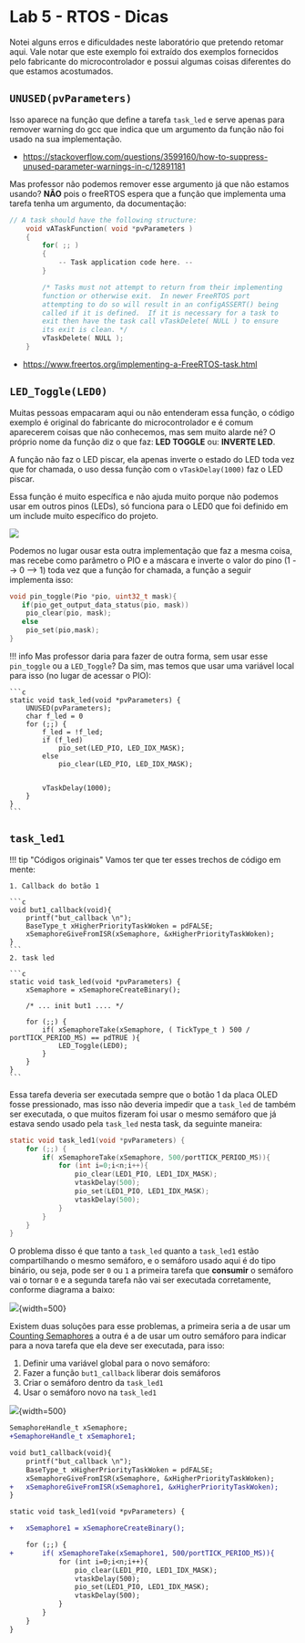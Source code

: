 # Lab 5 - RTOS - Dicas

Notei alguns erros e dificuldades neste laboratório que
pretendo retomar aqui. Vale notar que este exemplo foi extraído dos exemplos fornecidos pelo fabricante do microcontrolador e possui algumas coisas diferentes do que estamos acostumados.

## `UNUSED(pvParameters)`

Isso aparece na função que define a tarefa `task_led` e
serve apenas para remover warning do gcc que indica que um argumento da função não foi usado na sua implementação.

- https://stackoverflow.com/questions/3599160/how-to-suppress-unused-parameter-warnings-in-c/12891181

Mas professor não podemos remover esse argumento já que não estamos usando? **NÃO** pois o freeRTOS espera que a função que implementa uma tarefa tenha um argumento, da documentação:


```c
// A task should have the following structure:
    void vATaskFunction( void *pvParameters )
    {
        for( ;; )
        {
            -- Task application code here. --
        }

        /* Tasks must not attempt to return from their implementing
        function or otherwise exit.  In newer FreeRTOS port
        attempting to do so will result in an configASSERT() being
        called if it is defined.  If it is necessary for a task to
        exit then have the task call vTaskDelete( NULL ) to ensure
        its exit is clean. */
        vTaskDelete( NULL );
    }
```

- https://www.freertos.org/implementing-a-FreeRTOS-task.html 

## `LED_Toggle(LED0)`

Muitas pessoas empacaram aqui ou não entenderam
essa função, o código exemplo é original do fabricante
do microcontrolador e é comum aparecerem coisas que 
não conhecemos, mas sem muito alarde né? O próprio 
nome da função diz o que faz: **LED TOGGLE** ou: 
**INVERTE LED**.

A função não faz o LED piscar, ela apenas inverte o 
estado do LED toda vez que for chamada, o uso dessa
função com o `vTaskDelay(1000)` faz o LED piscar.

Essa função é muito específica e não ajuda muito porque não podemos usar em outros pinos (LEDs), só funciona para o LED0 que foi definido em um include muito específico do projeto. 

![](imgs/RTOS/led-toggle-LED0.png)

Podemos no lugar ousar esta outra implementação que faz a mesma coisa, mas recebe como parâmetro o PIO e a máscara e inverte o valor do pino (1 --> 0 --> 1) toda vez que a função for chamada, a função a seguir implementa isso:

```c
void pin_toggle(Pio *pio, uint32_t mask){
   if(pio_get_output_data_status(pio, mask))
    pio_clear(pio, mask);
   else
    pio_set(pio,mask);
}
```

!!! info
    Mas professor daria para fazer de outra forma, sem usar esse `pin_toggle` ou a `LED_Toggle`? Da sim, mas temos que usar uma variável local para isso (no lugar de acessar o PIO):
    
    ```c
    static void task_led(void *pvParameters) {
        UNUSED(pvParameters);
        char f_led = 0
        for (;;) {
            f_led = !f_led;
            if (f_led)
                pio_set(LED_PIO, LED_IDX_MASK);
            else
                pio_clear(LED_PIO, LED_IDX_MASK);
            
            
            vTaskDelay(1000);
        }
    }
    ```

## `task_led1`

!!! tip "Códigos originais"
    Vamos ter que ter esses trechos de código em mente:
    
    1. Callback do botão 1
    
    ```c
    void but1_callback(void){
        printf("but_callback \n");
        BaseType_t xHigherPriorityTaskWoken = pdFALSE;
        xSemaphoreGiveFromISR(xSemaphore, &xHigherPriorityTaskWoken);
    }
    ```
    2. task led
    
    ```c
    static void task_led(void *pvParameters) {
        xSemaphore = xSemaphoreCreateBinary();
        
        /* ... init but1 .... */
        
        for (;;) {
            if( xSemaphoreTake(xSemaphore, ( TickType_t ) 500 / portTICK_PERIOD_MS) == pdTRUE ){
                LED_Toggle(LED0);
            }
        }
    }
    ```
Essa tarefa deveria ser executada sempre que o botão 1 da placa OLED fosse pressionado, mas isso não deveria impedir que a `task_led` de também ser executada, o que muitos fizeram foi usar o mesmo semáforo que já estava sendo usado pela `task_led` nesta task, da seguinte maneira:

```c
static void task_led1(void *pvParameters) {
    for (;;) {
        if( xSemaphoreTake(xSemaphore, 500/portTICK_PERIOD_MS)){
            for (int i=0;i<n;i++){
                pio_clear(LED1_PIO, LED1_IDX_MASK);
                vtaskDelay(500);
                pio_set(LED1_PIO, LED1_IDX_MASK);
                vtaskDelay(500);
            }
        }
    }
}
```

O problema disso é que tanto a `task_led` quanto a `task_led1` estão compartilhando o mesmo semáforo, e o semáforo usado aqui é do tipo binário, ou seja, pode ser `0` ou `1` a primeira tarefa que **consumir** o semáforo vai o tornar `0` e a segunda tarefa não vai ser executada corretamente, conforme diagrama a baixo:

![](imgs/RTOS/task-led1.png){width=500}

Existem duas soluções para esse problemas, a primeira seria a de usar um [Counting Semaphores](https://www.freertos.org/Real-time-embedded-RTOS-Counting-Semaphores.html) a outra é a de usar um outro semáforo para indicar para a nova tarefa que ela deve ser executada, para isso:

1. Definir uma variável global para o novo semáforo:
1. Fazer a função `but1_callback` liberar dois semáforos
1. Criar o semáforo dentro da `task_led1`
1. Usar o semáforo novo na `task_led1`

![](imgs/RTOS/task-led1b.png){width=500}

```diff
SemaphoreHandle_t xSemaphore;
+SemaphoreHandle_t xSemaphore1;

void but1_callback(void){
    printf("but_callback \n");
    BaseType_t xHigherPriorityTaskWoken = pdFALSE;
    xSemaphoreGiveFromISR(xSemaphore, &xHigherPriorityTaskWoken);
+   xSemaphoreGiveFromISR(xSemaphore1, &xHigherPriorityTaskWoken);
}

static void task_led1(void *pvParameters) {

+   xSemaphore1 = xSemaphoreCreateBinary();

    for (;;) {
+       if( xSemaphoreTake(xSemaphore1, 500/portTICK_PERIOD_MS)){
            for (int i=0;i<n;i++){
                pio_clear(LED1_PIO, LED1_IDX_MASK);
                vtaskDelay(500);
                pio_set(LED1_PIO, LED1_IDX_MASK);
                vtaskDelay(500);
            }
        }
    }
}
```
